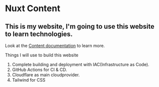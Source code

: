 # Nuxt Content

This is my website, I'm going to use this website to learn technologies.
---

Look at the [Content documentation](https://content.nuxtjs.org/) to learn more.


Things I will use to build this website

1. Complete building and deployment with IAC(Infrastructure as Code).
1. GitHub Actions for CI & CD.
1. Cloudflare as main cloudprovider.
1. Tailwind for CSS